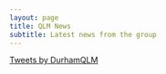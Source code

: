 ```yaml
---
layout: page
title: QLM News
subtitle: Latest news from the group
---
```

<a class="twitter-timeline" href="https://twitter.com/DurhamQLM?ref_src=twsrc%5Etfw">Tweets by DurhamQLM</a> <script async src="https://platform.twitter.com/widgets.js" charset="utf-8"></script>

